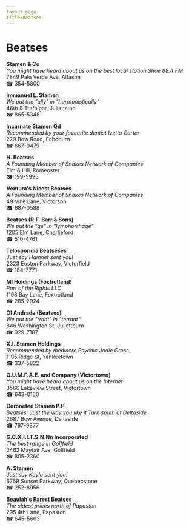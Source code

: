 ```yaml
---
layout:page
title:Beatses
---
```

# Beatses

**Stamen & Co**  
_You might have heard about us on the best local station Shoe 88.4 FM_  
7849 Palo Verde Ave, Alfason  
☎ 354-5800



**Immanuel L. Stamen**  
_We put the "ally" in "harmonistically"_  
46th & Trafalgar, Juliettston  
☎ 865-5348



**Incarnate Stamen Qd**  
_Recommended by your favourite dentist Izetta Carter_  
229 Bow Road, Echoburn  
☎ 667-0479



**H. Beatses**  
_A Founding Member of Snakes Network of Companies_  
Elm & Hill, Romeoster  
☎ 199-5995



**Ventura's Nicest Beatses**  
_A Founding Member of Snakes Network of Companies_  
49 Vine Lane, Victorson  
☎ 687-0588



**Beatses (R.F. Barr & Sons)**  
_We put the "ge" in "lymphorrhage"_  
1205 Elm Lane, Charlieford  
☎ 510-4761



**Telosporidia Beatseses**  
_Just say Hamnet sent you!_  
2323 Euston Parkway, Victorfield  
☎ 184-7771



**Ml Holdings (Foxtrotland)**  
_Part of the Rights LLC_  
1108 Bay Lane, Foxtrotland  
☎ 285-2924



**Ol Andrade (Beatses)**  
_We put the "trant" in "tetrant"_  
846 Washington St, Juliettburn  
☎ 929-7187



**X.I. Stamen Holdings**  
_Recommended by mediocre Psychic Jodie Gross_  
1195 Ridge St, Yankeetown  
☎ 337-5822



**O.U.M.F.A.E. and Company (Victortown)**  
_You might have heard about us on the Internet_  
3566 Lakeview Street, Victortown  
☎ 643-0160



**Coroneted Stamen P.P.**  
_Beatses: Just the way you like it 
Turn south at Deltaside_  
2687 Bow Avenue, Deltaside  
☎ 797-9377



**G.C.X.I.I.T.S.N.Nn Incorporated**  
_The best range in Golffield_  
2462 Mayfair Ave, Golffield  
☎ 805-2360



**A. Stamen**  
_Just say Kayla sent you!_  
6769 Sunset Parkway, Quebecstone  
☎ 252-8956



**Beaulah's Rarest Beatses**  
_The oldest prices north of Papaston_  
295 4th Lane, Papaston  
☎ 645-5663



